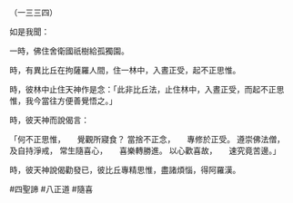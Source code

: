 （一三三四）

如是我聞：

一時，佛住舍衛國祇樹給孤獨園。

時，有異比丘在拘薩羅人間，住一林中，入晝正受，起不正思惟。

時，彼林中止住天神作是念：「此非比丘法，止住林中，入晝正受，而起不正思惟，我今當往方便善覺悟之。」

時，彼天神而說偈言：

「何不正思惟，　　覺觀所寢食？
當捨不正念，　　專修於正受。
遵崇佛法僧，　　及自持淨戒，
常生隨喜心，　　喜樂轉勝進。
以心歡喜故，　　速究竟苦邊。」

時，彼天神說偈勸發已，彼比丘專精思惟，盡諸煩惱，得阿羅漢。




#四聖諦
#八正道
#隨喜
